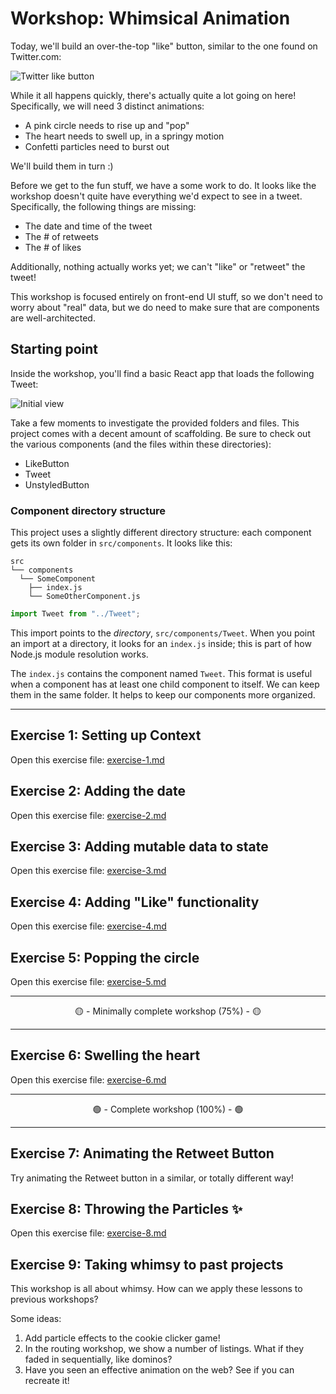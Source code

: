 # Workshop: Whimsical Animation

Today, we'll build an over-the-top "like" button, similar to the one found on Twitter.com:

![Twitter like button](__lecture/assets/demo.gif)

While it all happens quickly, there's actually quite a lot going on here! Specifically, we will need 3 distinct animations:

- A pink circle needs to rise up and "pop"
- The heart needs to swell up, in a springy motion
- Confetti particles need to burst out

We'll build them in turn :)

Before we get to the fun stuff, we have a some work to do. It looks like the workshop doesn't quite have everything we'd expect to see in a tweet. Specifically, the following things are missing:

- The date and time of the tweet
- The # of retweets
- The # of likes

Additionally, nothing actually works yet; we can't "like" or "retweet" the tweet!

This workshop is focused entirely on front-end UI stuff, so we don't need to worry about "real" data, but we do need to make sure that are components are well-architected.

## Starting point

Inside the workshop, you'll find a basic React app that loads the following Tweet:

![Initial view](./__lecture/assets/initial.png)

Take a few moments to investigate the provided folders and files. This project comes with a decent amount of scaffolding. Be sure to check out the various components (and the files within these directories):

- LikeButton
- Tweet
- UnstyledButton

### Component directory structure

This project uses a slightly different directory structure: each component gets its own folder in `src/components`. It looks like this:

```
src
└── components
  └── SomeComponent
    ├── index.js
    └── SomeOtherComponent.js
```

```js
import Tweet from "../Tweet";
```

This import points to the _directory_, `src/components/Tweet`. When you point an import at a directory, it looks for an `index.js` inside; this is part of how Node.js module resolution works.

The `index.js` contains the component named `Tweet`. This format is useful when a component has at least one child component to itself. We can keep them in the same folder. It helps to keep our components more organized.

---

## Exercise 1: Setting up Context

Open this exercise file: [exercise-1.md](__workshop/exercise-1.md)

## Exercise 2: Adding the date

Open this exercise file: [exercise-2.md](__workshop/exercise-2.md)

## Exercise 3: Adding mutable data to state

Open this exercise file: [exercise-3.md](__workshop/exercise-3.md)

## Exercise 4: Adding "Like" functionality

Open this exercise file: [exercise-4.md](__workshop/exercise-4.md)

## Exercise 5: Popping the circle

Open this exercise file: [exercise-5.md](__workshop/exercise-5.md)

---

<center>🟡 - Minimally complete workshop (75%) - 🟡</center>

---

## Exercise 6: Swelling the heart

Open this exercise file: [exercise-6.md](__workshop/exercise-6.md)

---

<center>🟢 - Complete workshop (100%) - 🟢</center>

---

## Exercise 7: Animating the Retweet Button

Try animating the Retweet button in a similar, or totally different way!

## Exercise 8: Throwing the Particles ✨

Open this exercise file: [exercise-8.md](__workshop/exercise-8.md)

## Exercise 9: Taking whimsy to past projects

This workshop is all about whimsy. How can we apply these lessons to previous workshops?

Some ideas:

1. Add particle effects to the cookie clicker game!
2. In the routing workshop, we show a number of listings. What if they faded in sequentially, like dominos?
3. Have you seen an effective animation on the web? See if you can recreate it!
